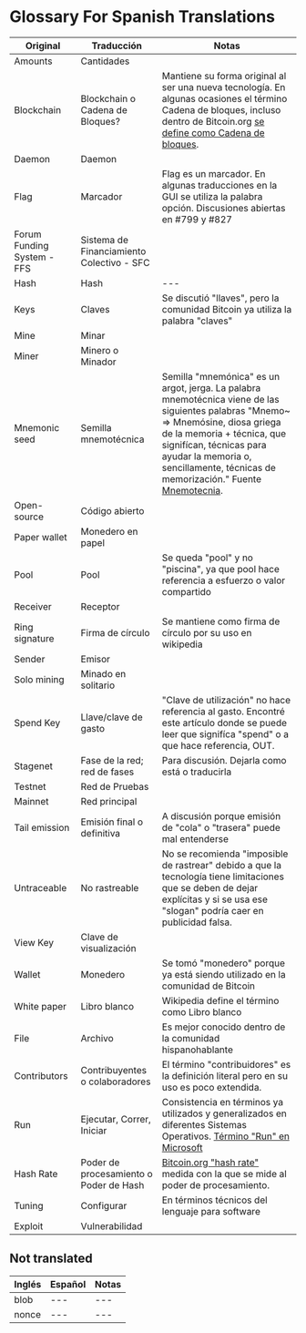 ﻿# Glossary For Spanish Translations

| **Original** | **Traducción** | **Notas** |
| --- | --- | --- |
| Amounts | Cantidades | |
| Blockchain | Blockchain o Cadena de Bloques? | Mantiene su forma original al ser una nueva tecnología. En algunas ocasiones el término Cadena de bloques, incluso dentro de Bitcoin.org [se define como Cadena de bloques](https://bitcoin.org/es/vocabulario#cadena-de-bloques). |
| Daemon | Daemon |  |
| Flag | Marcador | Flag es un marcador. En algunas traducciones en la GUI se utiliza la palabra opción. Discusiones abiertas en #799 y #827 |
| Forum Funding System - FFS | Sistema de Financiamiento Colectivo - SFC | |
| Hash | Hash | --- |
| Keys | Claves | Se discutió "llaves", pero la comunidad Bitcoin ya utiliza la palabra "claves" |
| Mine | Minar | |
| Miner | Minero o Minador| |
| Mnemonic seed | Semilla mnemotécnica | Semilla "mnemónica" es un argot, jerga. La palabra mnemotécnica viene de las siguientes palabras "Mnemo~ ⇒ Mnemósine, diosa griega de la memoria + técnica, que signifícan, técnicas para ayudar la memoria o, sencillamente, técnicas de memorización." Fuente [Mnemotecnia](https://www.mnemotecnia.es/inicio). |
| Open-source | Código abierto | |
| Paper wallet | Monedero en papel | |
| Pool | Pool | Se queda "pool" y no "piscina", ya que pool hace referencia a esfuerzo o valor compartido |
| Receiver | Receptor | |
| Ring signature | Firma de círculo | Se mantiene como firma de círculo por su uso en wikipedia |
| Sender | Emisor | |
| Solo mining | Minado en solitario | |
| Spend Key | Llave/clave de gasto | "Clave de utilización" no hace referencia al gasto. Encontré este artículo donde se puede leer que signifíca "spend" o a que hace referencia, OUT. |
| Stagenet | Fase de la red; red de fases | Para discusión. Dejarla como está o traducirla |
| Testnet | Red de Pruebas | |
| Mainnet | Red principal | |
| Tail emission | Emisión final o definitiva | A discusión porque emisión de "cola" o "trasera" puede mal entenderse |
| Untraceable | No rastreable | No se recomienda "imposible de rastrear" debido a que la tecnología tiene limitaciones que se deben de dejar explícitas y si se usa ese "slogan" podría caer en publicidad falsa. |
| View Key | Clave de visualización | |
| Wallet | Monedero | Se tomó "monedero" porque ya está siendo utilizado en la comunidad de Bitcoin |
| White paper | Libro blanco | Wikipedia define el término como Libro blanco |
| File | Archivo | Es mejor conocido dentro de la comunidad hispanohablante |
| Contributors | Contribuyentes o colaboradores | El término "contribuidores" es la definición literal pero en su uso es poco extendida. |
| Run | Ejecutar, Correr, Iniciar | Consistencia en términos ya utilizados y generalizados en diferentes Sistemas Operativos. [Término "Run" en Microsoft](https://www.microsoft.com/en-us/language/Search?&searchTerm=run&langID=Spanish&Source=true&productid=All) |
| Hash Rate | Poder de procesamiento o Poder de Hash | [Bitcoin.org "hash rate"](https://bitcoin.org/en/vocabulary#hash-rate) medida con la que se mide al poder de procesamiento. |
| Tuning | Configurar | En términos técnicos del lenguaje para software |
| Exploit | Vulnerabilidad | |


## Not translated

| **Inglés** | **Español** | **Notas** |
| --- | --- | --- |
| blob | --- | --- |
| nonce | --- | --- |
